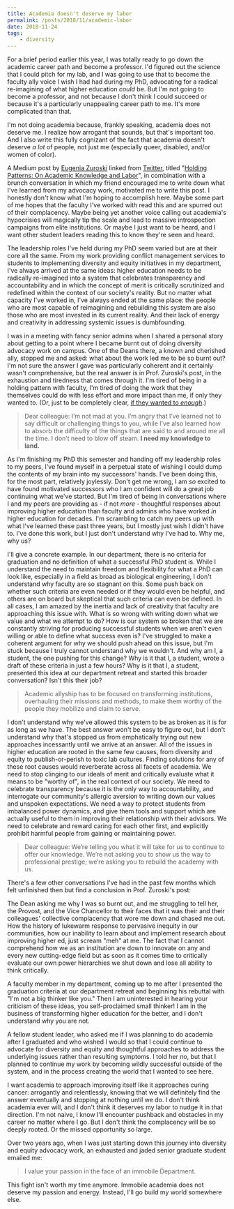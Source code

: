 ```yaml
---
title: Academia doesn't deserve my labor
permalink: /posts/2018/11/academic-labor
date: 2018-11-24
tags:
    - diversity
---
```


For a brief period earlier this year, I was totally ready to go down the academic career path and become a professor. I'd figured out the science that I could pitch for my lab, and I was going to use that to become the faculty ally voice I wish I had had during my PhD, advocating for a radical re-imagining of what higher education _could_ be. But I'm not going to become a professor, and not because I don't think I could succeed or because it's a particularly unappealing career path to me. It's more complicated than that.

I'm not doing academia because, frankly speaking, academia does not deserve me. I realize how arrogant that sounds, but that's important too. And I also write this fully cognizant of the fact that academia doesn't deserve _a lot_ of people, not just me (especially queer, disabled, and/or women of color).

A Medium post by [Eugenia Zuroski](https://english.humanities.mcmaster.ca/people/eugenia-zuroski/) linked from [Twitter](https://twitter.com/NeedhiBhalla/status/1066470388572467201
), titled "[Holding Patterns: On Academic Knowledge and Labor](https://medium.com/@zugenia/holding-patterns-on-academic-knowledge-and-labor-3e5a6000ecbf)", in combination with a brunch conversation in which my friend encouraged me to write down what I've learned from my advocacy work, motivated me to write this post. I honestly don't know what I'm hoping to accomplish here. Maybe some part of me hopes that the faculty I've worked with read this and are spurred out of their complacency. Maybe being yet another voice calling out academia's hypocrisies will magically tip the scale and lead to massive introspection campaigns from elite institutions. Or maybe I just want to be heard, and I want other student leaders reading this to know they're seen and heard.

The leadership roles I've held during my PhD seem varied but are at their core all the same. From my work providing conflict management services to students to implementing diversity and equity initiatives in my department, I've always arrived at the same ideas: higher education needs to be radically re-imagined into a system that celebrates transparency and accountability and in which the concept of merit is critically scrutinized and redefined within the context of our society's reality. But no matter what capacity I've worked in, I've always ended at the same place: the people who are most capable of reimagining and rebuilding this system are also those who are most invested in its current reality. And their lack of energy and creativity in addressing systemic issues is dumbfounding.

I was in a meeting with fancy senior admins when I shared a personal story about getting to a point where I became burnt out of doing diversity advocacy work on campus. One of the Deans there, a known and cherished ally, stopped me and asked: what about the work led me to be so burnt out? I'm not sure the answer I gave was particularly coherent and it certainly wasn't comprehensive, but the real answer is in Prof. Zuroski's post, in the exhaustion and tiredness that comes through it. I'm tired of being in a holding pattern with faculty, I'm tired of doing the work that they themselves could do with less effort and more impact than me, if only they wanted to. (Or, just to be completely clear, [if they wanted to _enough_](/posts/2018/01/caring-about-diversity-is-not-that-hard-part-2).)

> Dear colleague: I’m not mad at you. I’m angry that I’ve learned not to say difficult or challenging things to you, while I’ve also learned how to absorb the difficulty of the things that are said to and around me all the time. I don’t need to blow off steam. **I need my knowledge to land.**

As I'm finishing my PhD this semester and handing off my leadership roles to my peers, I've found myself in a perpetual state of wishing I could dump the contents of my brain into my successors' hands. I've been doing this, for the most part, relatively joylessly. Don't get me wrong, I am _so_ excited to have found motivated successors who I am confident will do a great job continuing what we've started. But I'm tired of being in conversations where I and my peers are providing as - if not _more_ - thoughtful responses about improving higher education than faculty and admins who have worked _in_ higher education for decades. I'm scrambling to catch my peers up with what I've learned these past three years, but I mostly just wish I didn't have to. I've done this work, but I just don't understand why I've had to. Why me, why us?

I'll give a concrete example. In our department, there is no criteria for graduation and no definition of what a successful PhD student is. While I understand the need to maintain freedom and flexibility for what a PhD can look like, especially in a field as broad as biological engineering, I don't understand why faculty are so stagnant on this. Some push back on whether such criteria are even needed or if they would even be helpful, and others are on board but skeptical that such criteria can even be defined. In all cases, I am amazed by the inertia and lack of creativity that faculty are approaching this issue with. What is so wrong with writing down what we value and what we attempt to do? How is our system so broken that we are constantly striving for producing successful students when we aren't even willing or able to define what success even is? I've struggled to make a coherent argument for why we should push ahead on this issue, but I'm stuck because I truly cannot understand why we wouldn't. And why am I, a student, the one pushing for this change? Why is it that I, a student, wrote a draft of these criteria in just a few hours? Why is it that I, a student, presented this idea at our department retreat and started this broader conversation? Isn't this their job?

> Academic allyship has to be focused on transforming institutions, overhauling their missions and methods, to make them worthy of the people they mobilize and claim to serve.

I don't understand why we've allowed this system to be as broken as it is for as long as we have. The best answer won't be easy to figure out, but I don't understand why that's stopped us from emphatically trying out new approaches incessantly until we arrive at an answer. All of the issues in higher education are rooted in the same few causes, from diversity and equity to publish-or-perish to toxic lab cultures. Finding solutions for any of these root causes would reverberate across all facets of academia. We need to stop clinging to our ideals of merit and critically evaluate what it means to be "worthy of", in the real context of our society. We need to celebrate transparency because it is the only way to accountability, and interrogate our community's allergic aversion to writing down our values and unspoken expectations. We need a way to protect students from imbalanced power dynamics, and give them tools and support which are actually useful to them in improving their relationship with their advisors. We need to celebrate and reward caring for each other first, and explicitly prohibit harmful people from gaining or maintaining power.

> Dear colleague: We’re telling you what it will take for us to continue to offer our knowledge. We’re not asking you to show us the way to professional prestige; we’re asking you to rebuild the academy with us.

There's a few other conversations I've had in the past few months which felt unfinished then but find a conclusion in Prof. Zuroski's post:

The Dean asking me why I was so burnt out, and me struggling to tell her, the Provost, and the Vice Chancellor to their faces that it was their and their colleagues' collective complacency that wore me down and chased me out. How the history of lukewarm response to pervasive inequity in our communities, how our inability to learn about and implement research about improving higher ed, just scream "meh" at me. The fact that I cannot comprehend how we as an institution are down to innovate on any and every new cutting-edge field but as soon as it comes time to critically evaluate our own power hierarchies we shut down and lose all ability to think critically.

A faculty member in my department, coming up to me after I presented the graduation criteria at our department retreat and beginning his rebuttal with "I'm not a big thinker like you." Then I am uninterested in hearing your criticism of these ideas, you self-proclaimed small thinker! I am in the business of transforming higher education for the better, and I don't understand why you are not.

A fellow student leader, who asked me if I was planning to do academia after I graduated and who wished I would so that I could continue to advocate for diversity and equity and thoughtful approaches to address the underlying issues rather than resulting symptoms. I told her no, but that I planned to continue my work by becoming wildly successful outside of the system, and in the process creating the world that I wanted to see here.

I want academia to approach improving itself like it approaches curing cancer: arrogantly and relentlessly, knowing that we will definitely find the answer eventually and stopping at nothing until we do. I don't think academia ever will, and I don't think it deserves my labor to nudge it in that direction. I'm not naive, I know I'll encounter pushback and obstacles in my career no matter where I go. But I don't think the complacency will be so deeply rooted. Or the missed opportunity so large.

Over two years ago, when I was just starting down this journey into diversity and equity advocacy work, an exhausted and jaded senior graduate student emailed me:

> I value your passion in the face of an immobile Department.

This fight isn't worth my time anymore. Immobile academia does not deserve my passion and energy. Instead, I'll go build my world somewhere else.
